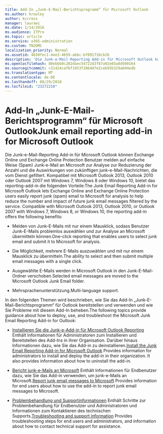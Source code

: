 ```yaml
---
title: Add-In „Junk-E-Mail-Berichtsprogramm“ für Microsoft Outlook
ms.author: krowley
author: kccross
manager: laurawi
ms.date: 1/14/2016
ms.audience: ITPro
ms.topic: article
ms.service: o365-administration
ms.custom: TN2DMC
localization_priority: Normal
ms.assetid: 4650fec1-4ee3-4659-abbc-bf091718cb26
description: 'Die Junk-e-Mail-Reporting Add-in für Microsoft Outlook können Exchange Online und Exchange Online Protection Benutzer melden auf einfache Weise (Spam) Junk-e-Mail an Microsoft zur Analyse zur Reduzierung der Anzahl und die Auswirkungen von zukünftigen junk-e-Mail-Nachrichten, die vom Dienst gefiltert. Kompatibel mit Microsoft Outlook 2013, Outlook 2010 oder Outlook 2007 mit Windows 7, Windows 8 oder Windows 10, bietet das reporting-add-in die folgenden Vorteile:'
ms.openlocfilehash: 80ebbb0c202daec54722d3f87a92e85a8d500164
ms.sourcegitcommit: c31424cafbf1953f2864d7e2ceb95b329a694edb
ms.translationtype: MT
ms.contentlocale: de-DE
ms.lasthandoff: 08/29/2018
ms.locfileid: "23272210"
---
```

# <a name="junk-email-reporting-add-in-for-microsoft-outlook"></a><span data-ttu-id="a3d69-104">Add-In „Junk-E-Mail-Berichtsprogramm“ für Microsoft Outlook</span><span class="sxs-lookup"><span data-stu-id="a3d69-104">Junk email reporting add-in for Microsoft Outlook</span></span>

<span data-ttu-id="a3d69-p102">Die Junk-e-Mail-Reporting Add-in für Microsoft Outlook können Exchange Online und Exchange Online Protection Benutzer melden auf einfache Weise (Spam) Junk-e-Mail an Microsoft zur Analyse zur Reduzierung der Anzahl und die Auswirkungen von zukünftigen junk-e-Mail-Nachrichten, die vom Dienst gefiltert. Kompatibel mit Microsoft Outlook 2013, Outlook 2010 oder Outlook 2007 mit Windows 7, Windows 8 oder Windows 10, bietet das reporting-add-in die folgenden Vorteile:</span><span class="sxs-lookup"><span data-stu-id="a3d69-p102">The Junk Email Reporting Add-in for Microsoft Outlook lets Exchange Online and Exchange Online Protection users easily report junk (spam) email to Microsoft for analysis to help reduce the number and impact of future junk email messages filtered by the service. Compatible with Microsoft Outlook 2013, Outlook 2010, or Outlook 2007 with Windows 7, Windows 8, or Windows 10, the reporting add-in offers the following benefits:</span></span>
  
- <span data-ttu-id="a3d69-107">Melden von Junk-E-Mails mit nur einem Mausklick, sodass Benutzer Junk-E-Mails problemlos auswählen und zur Analyse an Microsoft übermitteln können.</span><span class="sxs-lookup"><span data-stu-id="a3d69-107">One-click reporting that enables users to select junk email and submit it to Microsoft for analysis.</span></span>
    
- <span data-ttu-id="a3d69-108">Die Möglichkeit, mehrere E-Mails auszuwählen und mit nur einem Mausklick zu übermitteln.</span><span class="sxs-lookup"><span data-stu-id="a3d69-108">The ability to select and then submit multiple email messages with a single click.</span></span>
    
- <span data-ttu-id="a3d69-109">Ausgewählte E-Mails werden in Microsoft Outlook in den Junk-E-Mail-Ordner verschoben.</span><span class="sxs-lookup"><span data-stu-id="a3d69-109">Selected email messages are moved to the Microsoft Outlook Junk Email folder.</span></span>
    
- <span data-ttu-id="a3d69-110">Mehrsprachenunterstützung.</span><span class="sxs-lookup"><span data-stu-id="a3d69-110">Multi-language support.</span></span>
    
<span data-ttu-id="a3d69-111">In den folgenden Themen wird beschrieben, wie Sie das Add-In „Junk-E-Mail-Berichtsprogramm“ für Outlook bereitstellen und verwenden und wie Sie Probleme mit diesem Add-In beheben.</span><span class="sxs-lookup"><span data-stu-id="a3d69-111">The following topics provide guidance about how to deploy, use, and troubleshoot the Microsoft Junk Email Reporting Add-in for Outlook:</span></span>
  
- <span data-ttu-id="a3d69-p103">[Installieren Sie die Junk-e-Add-in für Microsoft Outlook Reporting](install-the-junk-email-reporting-add-in-for-microsoft-outlook.md) Enthält Informationen für Administratoren zum Installieren und Bereitstellen des Add-Ins in ihrer Organisation. Darüber hinaus Informationen dazu, wie Sie das Add-in zu deinstallieren.</span><span class="sxs-lookup"><span data-stu-id="a3d69-p103">[Install the Junk Email Reporting Add-in for Microsoft Outlook](install-the-junk-email-reporting-add-in-for-microsoft-outlook.md) Provides information for administrators to install and deploy the add-in in their organization. It also provides information about how to uninstall the add-in.</span></span> 
    
- <span data-ttu-id="a3d69-114">[Bericht junk-e-Mails an Microsoft](report-junk-email-messages-to-microsoft.md) Enthält Informationen für Endbenutzer dazu, wie Sie das Add-in verwenden, um junk-e-Mails an Microsoft.</span><span class="sxs-lookup"><span data-stu-id="a3d69-114">[Report junk email messages to Microsoft](report-junk-email-messages-to-microsoft.md) Provides information for end users about how to use the add-in to report junk email messages to Microsoft.</span></span> 
    
- <span data-ttu-id="a3d69-115">[Problembehandlung und Supportinformationen](troubleshooting-and-support-information.md) Enthält Schritte zur Problembehandlung für Endbenutzer und Administratoren und Informationen zum Kontaktieren des technischen Supports.</span><span class="sxs-lookup"><span data-stu-id="a3d69-115">[Troubleshooting and support information](troubleshooting-and-support-information.md) Provides troubleshooting steps for end users and administrators, and information about how to contact technical support for assistance.</span></span> 
    

